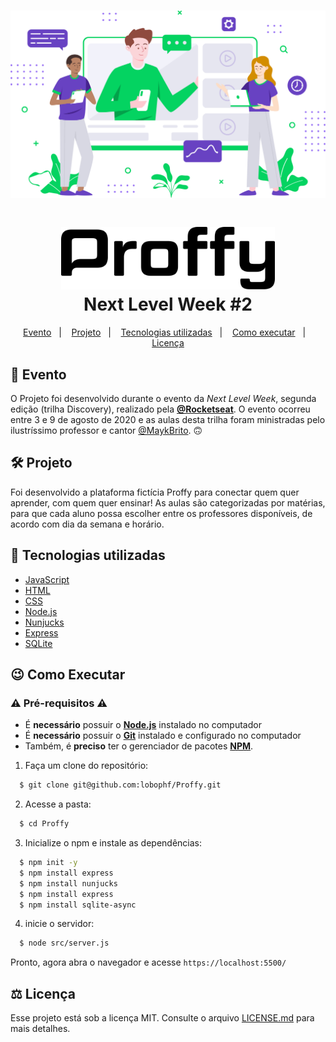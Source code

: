 <h1 align="center">
    <img alt="backgroundImg" src="https://raw.githubusercontent.com/lobophf/Proffy/c6be17fb89a4a5a68d07d5f87ae565513d445d54/public/images/landing.svg" height="300px">
</h1> 

<h1 align="center">
    <img alt="Proffy" src="https://raw.githubusercontent.com/lobophf/Proffy/19f41c0697df063af1acfb520b57f02d73ff1976/public/images/logo2.svg" height="100px" />
    <br>Next Level Week #2<br/>
</h1> 

<p align="center">
  <a href="#calendar-evento">Evento</a>&nbsp;&nbsp;&nbsp;|&nbsp;&nbsp;&nbsp;
  <a href="#hammer_and_wrench-projeto">Projeto</a>&nbsp;&nbsp;&nbsp;|&nbsp;&nbsp;&nbsp;
  <a href="#rocket-tecnologias-utilizadas">Tecnologias utilizadas</a>&nbsp;&nbsp;&nbsp;|&nbsp;&nbsp;&nbsp;
  <a href="#wink-como-executar">Como executar</a>&nbsp;&nbsp;&nbsp;|&nbsp;&nbsp;&nbsp;
  <a href="#balance_scale-licença">Licença</a>
</p>

## :calendar: Evento
O Projeto foi desenvolvido durante o evento da *Next Level Week*, segunda edição (trilha Discovery), realizado pela **[@Rocketseat](https://github.com/Rocketseat)**. O evento ocorreu entre 3 e 9 de agosto de 2020 e as aulas desta trilha foram ministradas pelo ilustríssimo professor e cantor [@MaykBrito](https://github.com/maykbrito/). :upside_down_face:
## :hammer_and_wrench: Projeto
Foi desenvolvido a plataforma fictícia Proffy para conectar quem quer aprender, com quem quer ensinar! As aulas são categorizadas por matérias, para que cada aluno possa escolher entre os professores disponíveis, de acordo com dia da semana e horário.

## :rocket: Tecnologias utilizadas

- [JavaScript](https://www.javascript.com/)
- [HTML](https://www.w3schools.com/html/)
- [CSS](https://www.w3.org/Style/CSS/Overview.en.html)
- [Node.js](https://nodejs.org/en/)
- [Nunjucks](https://mozilla.github.io/nunjucks/)
- [Express](https://expressjs.com/)
- [SQLite](https://www.sqlite.org/index.html)

## :wink: Como Executar

### :warning: Pré-requisitos :warning:

  - É **necessário** possuir o **[Node.js](https://nodejs.org/en/)** instalado no computador
  - É **necessário** possuir o **[Git](https://git-scm.com/)** instalado e configurado no computador
  - Também, é **preciso** ter o gerenciador de pacotes **[NPM](https://www.npmjs.com/)**.

1. Faça um clone do repositório:
```sh
  $ git clone git@github.com:lobophf/Proffy.git
```

2. Acesse a pasta:
```sh
  $ cd Proffy
```

3. Inicialize o npm e instale as dependências:
```sh
  $ npm init -y
  $ npm install express
  $ npm install nunjucks
  $ npm install express
  $ npm install sqlite-async
```

4. inicie o servidor:
```sh
  $ node src/server.js
```
Pronto, agora abra o navegador e acesse `https://localhost:5500/`


## :balance_scale: Licença
Esse projeto está sob a licença MIT. Consulte o arquivo [LICENSE.md](./LICENSE) para mais detalhes.
